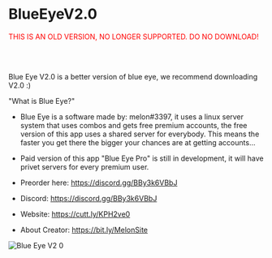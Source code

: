 # BlueEyeV2.0



<span style="color: red">THIS IS AN OLD VERSION, NO LONGER SUPPORTED. DO NO DOWNLOAD!</span>




<br>
<br>










Blue Eye V2.0 is a better version of blue eye, we recommend downloading V2.0 :)


"What is Blue Eye?"

  - Blue Eye is a software made by: melon#3397, it uses a linux server system that uses combos and gets free premium accounts, the free version of this app uses a shared server for everybody. This means the faster you get there the bigger your chances are at getting accounts...

  - Paid version of this app "Blue Eye Pro" is still in development, it will have privet servers for every premium user.
  - Preorder here: https://discord.gg/BBy3k6VBbJ 



- Discord: https://discord.gg/BBy3k6VBbJ
- Website: https://cutt.ly/KPH2ve0
- About Creator: https://bit.ly/MelonSite



![Blue Eye V2 0](https://user-images.githubusercontent.com/61595428/141612221-bf793069-5195-4fc7-98d3-72d52ae358ad.gif)
